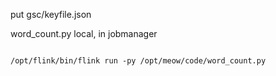 put gsc/keyfile.json 

word_count.py local, in jobmanager

```

/opt/flink/bin/flink run -py /opt/meow/code/word_count.py
```